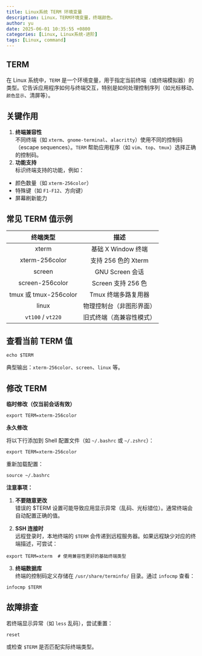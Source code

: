 ```yaml
---
title: Linux系统 TERM 环境变量
description: Linux，TERM环境变量，终端颜色。
author: yu
date: 2025-06-01 10:35:55 +0800
categories: [Linux, Linux系统-进阶]
tags: [Linux, command]
---
```



## TERM

在 Linux 系统中，`TERM` 是一个环境变量，用于指定当前终端（或终端模拟器）的类型。它告诉应用程序如何与终端交互，特别是如何处理控制序列（如光标移动、`颜色显示`、清屏等）。


## 关键作用

1. **终端兼容性**<br/>
不同终端（如 `xterm`、`gnome-terminal`、`alacritty`）使用不同的控制码（escape sequences）。`TERM` 帮助应用程序（如 `vim`、`top`、`tmux`）选择正确的控制码。
2. **功能支持**<br/>
标识终端支持的功能，例如：
- 颜色数量（如 `xterm-256color`）
- 特殊键（如 `F1-F12`、方向键）
- 屏幕刷新能力


## 常见 TERM 值示例

|       终端类型        |        描述         |
|:---------------------:|:-------------------:|
| xterm                 | 基础 X Window 终端  |
| xterm-256color        | 支持 256 色的 Xterm |
| screen                | GNU Screen 会话     |
| screen-256color       | Screen 支持 256 色  |
| tmux 或 tmux-256color | Tmux 终端多路复用器     |
| linux                 | 物理控制台（非图形界面）|
| `vt100` / `vt220`     | 旧式终端（高兼容性模式）|


## 查看当前 TERM 值

```shell
echo $TERM
```
典型输出：`xterm-256color`、`screen`、`linux` 等。

## 修改 TERM

**临时修改（仅当前会话有效）**
```shell
export TERM=xterm-256color
```

**永久修改**

将以下行添加到 Shell 配置文件（如 `~/.bashrc` 或 `~/.zshrc`）：
```shell
export TERM=xterm-256color
```
重新加载配置：
```shell
source ~/.bashrc
```

**注意事项：**
1. **不要随意更改**<br/>
错误的 $TERM 设置可能导致应用显示异常（乱码、光标错位）。通常终端会自动配置正确的值。

2. **SSH 连接时**<br/>
远程登录时，本地终端的 `$TERM` 会传递到远程服务器。如果远程缺少对应的终端描述，可尝试：
```shell
export TERM=xterm  # 使用兼容性更好的基础终端类型
```
3. **终端数据库**<br/>
终端的控制码定义存储在 `/usr/share/terminfo/` 目录。通过 `infocmp` 查看：
```shell
infocmp $TERM
```

## 故障排查

若终端显示异常（如 `less` 乱码），尝试重置：
```shell
reset
```
或检查 `$TERM` 是否匹配实际终端类型。


